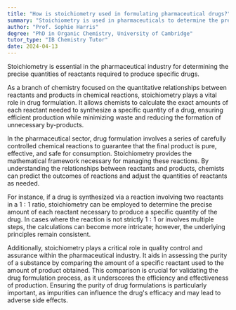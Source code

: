 ```yaml
---
title: "How is stoichiometry used in formulating pharmaceutical drugs?"
summary: "Stoichiometry is used in pharmaceuticals to determine the precise quantities of reactants needed to produce a specific drug."
author: "Prof. Sophie Harris"
degree: "PhD in Organic Chemistry, University of Cambridge"
tutor_type: "IB Chemistry Tutor"
date: 2024-04-13
---
```


Stoichiometry is essential in the pharmaceutical industry for determining the precise quantities of reactants required to produce specific drugs.

As a branch of chemistry focused on the quantitative relationships between reactants and products in chemical reactions, stoichiometry plays a vital role in drug formulation. It allows chemists to calculate the exact amounts of each reactant needed to synthesize a specific quantity of a drug, ensuring efficient production while minimizing waste and reducing the formation of unnecessary by-products.

In the pharmaceutical sector, drug formulation involves a series of carefully controlled chemical reactions to guarantee that the final product is pure, effective, and safe for consumption. Stoichiometry provides the mathematical framework necessary for managing these reactions. By understanding the relationships between reactants and products, chemists can predict the outcomes of reactions and adjust the quantities of reactants as needed.

For instance, if a drug is synthesized via a reaction involving two reactants in a $1:1$ ratio, stoichiometry can be employed to determine the precise amount of each reactant necessary to produce a specific quantity of the drug. In cases where the reaction is not strictly $1:1$ or involves multiple steps, the calculations can become more intricate; however, the underlying principles remain consistent.

Additionally, stoichiometry plays a critical role in quality control and assurance within the pharmaceutical industry. It aids in assessing the purity of a substance by comparing the amount of a specific reactant used to the amount of product obtained. This comparison is crucial for validating the drug formulation process, as it underscores the efficiency and effectiveness of production. Ensuring the purity of drug formulations is particularly important, as impurities can influence the drug's efficacy and may lead to adverse side effects.
    
